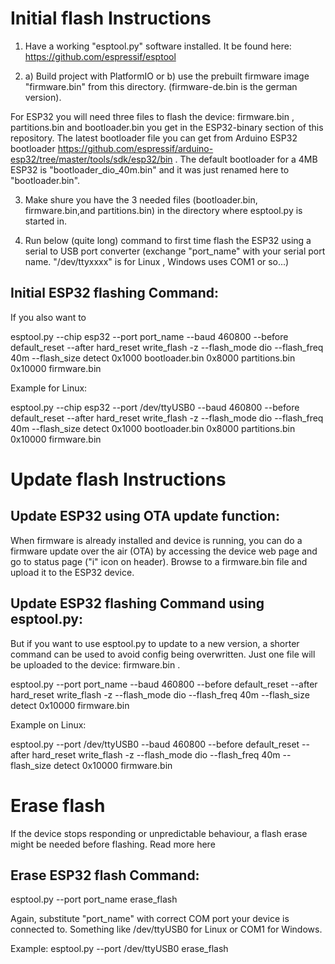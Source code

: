 # Initial flash Instructions
1) Have a working "esptool.py" software installed. It be found here: https://github.com/espressif/esptool

2) a) Build project with PlatformIO or b) use the prebuilt firmware image "firmware.bin" from this directory. (firmware-de.bin is the german version).

For ESP32 you will need three files to flash the device: firmware.bin , partitions.bin and bootloader.bin you get in the ESP32-binary section of this repository. The latest bootloader file you can get from Arduino ESP32 bootloader https://github.com/espressif/arduino-esp32/tree/master/tools/sdk/esp32/bin . The default bootloader for a 4MB ESP32 is "bootloader_dio_40m.bin" and it was just renamed here to "bootloader.bin".    


3) Make shure you have the 3 needed files (bootloader.bin, firmware.bin,and partitions.bin) in the directory where esptool.py is started in.

4) Run below (quite long) command to first time flash the ESP32 using a serial to USB port converter (exchange "port_name" with your serial port name. "/dev/ttyxxxx" is for Linux , Windows uses COM1 or so...)

## Initial ESP32 flashing Command:
If you also want to 

esptool.py --chip esp32 --port port_name --baud 460800 --before default_reset --after hard_reset write_flash -z --flash_mode dio --flash_freq 40m --flash_size detect 0x1000 bootloader.bin 0x8000 partitions.bin 0x10000 firmware.bin

Example for Linux:

esptool.py --chip esp32 --port /dev/ttyUSB0 --baud 460800 --before default_reset --after hard_reset write_flash -z --flash_mode dio --flash_freq 40m --flash_size detect 0x1000 bootloader.bin 0x8000 partitions.bin 0x10000 firmware.bin


# Update flash Instructions
## Update ESP32 using OTA update function:
When firmware is already installed and device is running, you can do a firmware update over the air (OTA) by accessing the device web page and go to status page ("i" icon on header). Browse to a firmware.bin file and upload it to the ESP32 device.

## Update ESP32 flashing Command using esptool.py:
But if you want to use esptool.py to update to a new version, a shorter command can be used to avoid config being overwritten. Just one file will be uploaded to the device: firmware.bin .

esptool.py --port port_name --baud 460800 --before default_reset --after hard_reset write_flash -z --flash_mode dio --flash_freq 40m --flash_size detect 0x10000 firmware.bin

Example on Linux:

esptool.py --port /dev/ttyUSB0 --baud 460800 --before default_reset --after hard_reset write_flash -z --flash_mode dio --flash_freq 40m --flash_size detect 0x10000 firmware.bin

# Erase flash
If the device stops responding or unpredictable behaviour, a flash erase might be needed before flashing. Read more here
  
## Erase ESP32 flash Command:
esptool.py --port port_name erase_flash
  
Again, substitute "port_name" with correct COM port your device is connected to. Something like /dev/ttyUSB0 for Linux or COM1 for Windows.

Example: esptool.py --port /dev/ttyUSB0 erase_flash 
